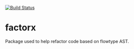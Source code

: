 [![Build Status](https://travis-ci.org/elpassion/factorx.svg?branch=master)](https://travis-ci.org/elpassion/factorx)
# factorx

Package used to help refactor code based on flowtype AST.
